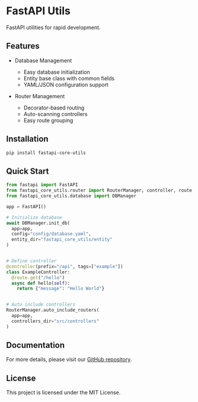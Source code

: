 # FastAPI Utils

FastAPI utilities for rapid development.

## Features

- Database Management
  - Easy database initialization
  - Entity base class with common fields
  - YAML/JSON configuration support

- Router Management
  - Decorator-based routing
  - Auto-scanning controllers
  - Easy route grouping

## Installation

```bash
pip install fastapi-core-utils
```

## Quick Start

```python
from fastapi import FastAPI
from fastapi_core_utils.router import RouterManager, controller, route
from fastapi_core_utils.database import DBManager

app = FastAPI()

# Initialize database
await DBManager.init_db(
  app=app,
  config="config/database.yaml",
  entity_dir="fastapi_core_utils/entity"
)


# Define controller
@controller(prefix="/api", tags=["example"])
class ExampleController:
  @route.get("/hello")
  async def hello(self):
    return {"message": "Hello World"}


# Auto include controllers
RouterManager.auto_include_routers(
  app=app,
  controllers_dir="src/controllers"
)
```

## Documentation

For more details, please visit our [GitHub repository](https://github.com/yourusername/fastapi-core-utils).

## License

This project is licensed under the MIT License. 
